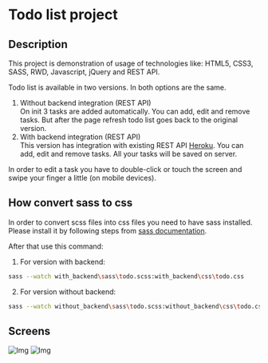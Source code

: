 # Todo list project

## Description

This project is demonstration of usage of technologies like: HTML5, CSS3, SASS, RWD, Javascript, jQuery and REST API.  

Todo list is available in two versions. In both options are the same.
1. Without backend integration (REST API)  
    On init 3 tasks are added automatically. You can add, edit and remove tasks. But after the page refresh todo list goes back to the original version.
2. With backend integration (REST API)   
    This version has integration with existing REST API [Heroku](https://todo-backend-sinatra.herokuapp.com/todos). You can add, edit and remove tasks. All your tasks will be saved on server.

In order to edit a task you have to double-click or touch the screen and swipe your finger a little (on mobile devices).

## How convert sass to css

In order to convert scss files into css files you need to have sass installed.  
Please install it by following steps from [sass documentation](http://sass-lang.com/install).  

After that use this command:
1. For version with backend:
```bash
sass --watch with_backend\sass\todo.scss:with_backend\css\todo.css
```
2. For version without backend:
```bash
sass --watch without_backend\sass\todo.scss:without_backend\css\todo.css
```

## Screens  
 
![Img](https://github.com/MagdalenaChmielewska/todo_list/blob/master/showcase/todo_list_screen.png)
![Img](https://github.com/MagdalenaChmielewska/todo_list/blob/master/showcase/todo_list_mobile.png)